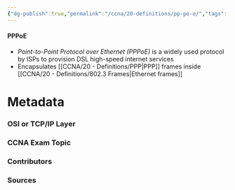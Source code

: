 ```yaml
---
{"dg-publish":true,"permalink":"/ccna/20-definitions/pp-po-e/","tags":["defs_ccna"]}
---
```


#### PPPoE
- *Point-to-Point Protocol over Ethernet (PPPoE)* is a widely used protocol by ISPs to provision DSL high-speed internet services
- Encapsulates [[CCNA/20 - Definitions/PPP\|PPP]] frames inside [[CCNA/20 - Definitions/802.3 Frames\|Ethernet frames]]


# Metadata
### OSI or TCP/IP Layer

### CCNA Exam Topic

### Contributors

### Sources
